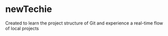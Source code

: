 newTechie
=========

Created to learn the project structure of Git and experience a real-time flow of local projects
